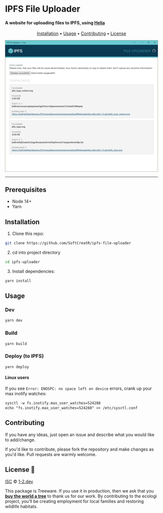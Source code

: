 # IPFS File Uploader
#### A website for uploading files to IPFS, using [Helia](https://github.com/ipfs/helia)

<div align="center">

<a href="#installation"> Installation</a> • <a href="#usage"> Usage</a> • <a href="#contributing"> Contributing</a> • <a href="#license-"> License</a>

![Screenshot](screenshot.png)

</div>

---

## Prerequisites

- Node 14+
- Yarn

## Installation

1. Clone this repo:

```bash
git clone https://github.com/SoftCreatR/ipfs-file-uploader
```

2. cd into project directory

```bash
cd ipfs-uploader
```

3. Install dependencies:

```bash
yarn install
```

## Usage

### Dev

```bash
yarn dev
```

### Build

```bash
yarn build
```

### Deploy (to IPFS)

```
yarn deploy
```

#### Linux users

If you see `Error: ENOSPC: no space left on device` errors, crank up your max inotify watches:

```
sysctl -w fs.inotify.max_user_watches=524288
echo "fs.inotify.max_user_watches=524288" >> /etc/sysctl.conf
```

## Contributing

If you have any ideas, just open an issue and describe what you would like to add/change.

If you'd like to contribute, please fork the repository and make changes as you'd like. Pull requests are warmly welcome.

## License 🌳

[ISC](LICENSE.md) © [1-2.dev](https://1-2.dev)

This package is Treeware. If you use it in production, then we ask that you [**buy the world a tree**](https://ecologi.com/softcreatr?r=61212ab3fc69b8eb8a2014f4) to thank us for our work. By contributing to the ecologi project, you’ll be creating employment for local families and restoring wildlife habitats.
